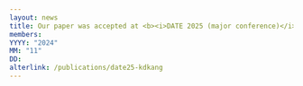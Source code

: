 ```yaml
---
layout: news
title: Our paper was accepted at <b><i>DATE 2025 (major conference)</i></b>.
members:
YYYY: "2024"
MM: "11"
DD: 
alterlink: /publications/date25-kdkang
---
```

